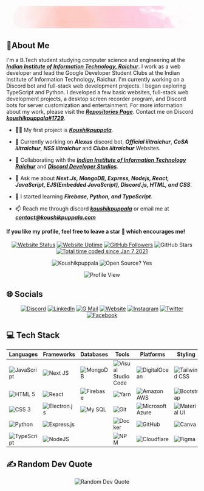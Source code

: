 <div align='center'>

![Koushikpuppala](./.github/Koushikpuppala.gif)

<!-- ![Koushikpuppala](https://capsule-render.vercel.app/api?type=waving&color=gradient&height=200&section=header&text=𝑲𝒐𝒖𝒔𝒉𝒊𝒌%20𝑷𝒖𝒑𝒑𝒂𝒍𝒂&fontSize=80&fontAlignY=35&animation=twinkling&fontColor=gradient) -->

<!-- # Hi 👋, I'm Koushik Puppala -->

</div>

## 💫About Me

I'm a B.Tech student studying computer science and engineering at the **_[Indian Institute of Information Technology, Raichur](https://iiitr.ac.in)_**. I work as a web developer and lead the Google Developer Student Clubs at the Indian Institute of Information Technology, Raichur. I'm currently working on a Discord bot and full-stack web development projects. I began exploring TypeScript and Python. I developed a few basic websites, full-stack web development projects, a desktop screen recorder program, and Discord bots for server customization and entertainment. For more information about my work, please visit the **_[Repositories Page](https://github.com/koushikpuppala?tab=repositories)_**. Contact me on Discord **_[koushikpuppala#1729](https://koushikpuppala.com/discord)_**.

-   👨‍💻 My first project is **_[Koushikpuppala](https://koushikpuppala.com)_**.

-   🔭 Currently working on **_Alexus_** discord bot, **_Official iiitraichur_**, **_CoSA iiitraichur_**, **_NSS iiitraichur_** and **_Clubs iiitraichur_** Websites.

-   👯 Collaborating with the **_[Indian Institute of Information Technology Raichur](https://iiitr.ac.in)_** and **_[Discord Developer Studios](https://github.com/dscdevstudios)_**.

-   💬 Ask me about **_Next.Js, MongoDB, Express, Nodejs, React, JavaScript, EJS(Embedded JavaScript), Discord.js, HTML, and CSS_**.

-   🌱 I started learning **_Firebase, Python, and TypeScript_**.

-   📫 Reach me through discord **_[koushikpuppala](https://koushikpuppala.com/discord)_** or email me at **_[contact@koushikpuppala.com](mailto:contact@koushikpuppala.com)_**

#### **If you like my profile, feel free to leave a star 🌟 which encourages me!**

<div align='center'>

[![Website Status](https://img.shields.io/website?style=social&url=https%3A%2F%2Fkoushikpuppala.com&logo=Microsoft%20Edge&logoColor=%23000000)](https://koushikpuppala.com) [![Website Uptime](https://img.shields.io/uptimerobot/ratio/m791998307-456ba3ddfb31f7b23ce7a096?style=social&logo=Microsoft%20Edge&logoColor=%23000000)](https://koushikpuppala.com/status) [![GitHub Followers](https://img.shields.io/github/followers/koushikpuppala.svg?style=social&label=Follow)](https://github.com/koushikpuppala?tab=followers) ![GitHub Stars](https://img.shields.io/github/stars/koushikpuppala?affiliations=OWNER%2CCOLLABORATOR%2CORGANIZATION_MEMBER&style=social) [![Total time coded since Jan 7 2021](https://wakatime.com/badge/user/72e2ce29-83ee-4ab0-b7c6-aafe16410611.svg?style=social)](https://wakatime.com/@koushikpuppala)

![Koushikpuppala](https://komarev.com/ghpvc/?username=koushikpuppala&label=Profile%20views&color=0e75b6) ![Open Source? Yes](https://badgen.net/badge/Open%20Source%20%3F/Yes%21/blue?icon=github)

![Profile View](https://hit.yhype.me/github/profile?user_id=70138027)

</div>

## 🌐 Socials

<div align="center">

[![Discord](https://img.shields.io/badge/Discord-%237289DA.svg?style=social&logo=discord)](https://koushikpuppala.com/discord) [![LinkedIn](https://img.shields.io/badge/LinkedIn-%230077B5.svg?style=social&logo=linkedin)](https://koushikpuppala.com/linkedin) [![G Mail](https://img.shields.io/badge/G%20Mail-%23EA4335.svg?style=social&logo=GMail)](mailto:contact@koushikpuppala.com) [![Website](https://img.shields.io/badge/Website-%231877F2.svg?style=social&logo=Microsoft%20Edge)](https://koushikpuppala.com) [![Instagram](https://img.shields.io/badge/Instagram-%23E4405F.svg?style=social&logo=Instagram)](https://koushikpuppala.com/instagram) [![Twitter](https://img.shields.io/badge/Twitter-%231DA1F2.svg?style=social&logo=Twitter)](https://koushikpuppala.com/twitter) [![Facebook](https://img.shields.io/badge/Facebook-%231877F2.svg?style=social&logo=Facebook)](https://koushikpuppala.com/facebook)

</div>

## 💻 Tech Stack

| **Languages**                                                                                                     | **Frameworks**                                                                                                 | **Databases**                                                                                               | **Tools**                                                                                                                  | **Platforms**                                                                                                    | **Styling**                                                                                          | **Other**                                                                                                         |
| ----------------------------------------------------------------------------------------------------------------- | -------------------------------------------------------------------------------------------------------------- | ----------------------------------------------------------------------------------------------------------- | -------------------------------------------------------------------------------------------------------------------------- | ---------------------------------------------------------------------------------------------------------------- | ---------------------------------------------------------------------------------------------------- | ----------------------------------------------------------------------------------------------------------------- |
| ![JavaScript](https://img.shields.io/badge/Javascript-black.svg?style=social&logo=javascript&logoColor=%23F7DF1E) | ![Next JS](https://img.shields.io/badge/Next-black?style=social&logo=next.js)                                  | ![MongoDB](https://img.shields.io/badge/MongoDB-black.svg?style=social&logo=mongodb)                        | ![Visual Studio Code](https://img.shields.io/badge/VS%20Code-black?style=social&logo=VisualStudioCode&logoColor=%2323bda3) | ![DigitalOcean](https://img.shields.io/badge/DigitalOcean-black.svg?style=social&logo=DigitalOcean)              | ![Tailwind CSS](https://img.shields.io/badge/Tailwind%20CSS-black.svg?style=social&logo=tailwindcss) | ![Windows 11](https://img.shields.io/badge/Window%2011-black.svg?style=social&logo=Microsoft&logoColor=%230078D4) |
| ![HTML 5](https://img.shields.io/badge/HTML%205-black.svg?style=social&logo=html5)                                | ![React](https://img.shields.io/badge/React-black.svg?style=social&logo=react&logoColor=%2361DAFB)             | ![Firebase](https://img.shields.io/badge/Firebase-black.svg?style=social&logo=firebase&logoColor=%23FFCA28) | ![Yarn](https://img.shields.io/badge/Yarn-black.svg?style=social&logo=yarn)                                                | ![Amazon AWS](https://img.shields.io/badge/Amazon%20AWS-black.svg?style=social&logo=AmazonAWS)                   | ![Bootstrap](https://img.shields.io/badge/Bootstrap-black.svg?style=social&logo=bootstrap)           | ![Ubuntu 22.10](https://img.shields.io/badge/Ubuntu%2022.10-black.svg?style=social&logo=Ubuntu)                   |
| ![CSS 3](https://img.shields.io/badge/CSS%203-black.svg?style=social&logo=css3)                                   | ![Electron.js](https://img.shields.io/badge/Electron-black?style=social&logo=Electron)                         | ![My SQL](https://img.shields.io/badge/My%20SQL-black.svg?style=social&logo=mysql)                          | ![Git](https://img.shields.io/badge/Git-black.svg?style=social&logo=git)                                                   | ![Microsoft Azure](https://img.shields.io/badge/Microsoft%20Azure-black.svg?style=social&logo=microsoft%20azure) | ![Material UI](https://img.shields.io/badge/Material%20UI-black.svg?style=social&logo=MUI)           | ![Discord](https://img.shields.io/badge/Discord-black.svg?style=social&logo=discord)                              |
| ![Python](https://img.shields.io/badge/Python-black.svg?style=social&logo=Python)                                 | ![Express.js](https://img.shields.io/badge/Express.js-black.svg?style=social&logo=express&logoColor=%2361DAFB) |                                                                                                             | ![Docker](https://img.shields.io/badge/Docker-black.svg?style=social&logo=docker)                                          | ![GitHub](https://img.shields.io/badge/GitHub-black.svg?style=social&logo=github)                                | ![Canva](https://img.shields.io/badge/Canva-black.svg?style=social&logo=Canva)                       | ![Heroku](https://img.shields.io/badge/Heroku-black.svg?style=social&logo=heroku)                                 |
| ![TypeScript](https://img.shields.io/badge/Typescript-black.svg?style=social&logo=typescript&logoColor=%233178C6) | ![NodeJS](https://img.shields.io/badge/Node.JS-black?style=social&logo=Node.JS)                                |                                                                                                             | ![NPM](https://img.shields.io/badge/NPM-black.svg?style=social&logo=npm)                                                   | ![Cloudflare](https://img.shields.io/badge/Cloudflare-black?style=social&logo=Cloudflare)                        | ![Figma](https://img.shields.io/badge/Figma-black.svg?style=social&logo=figma)                       | ![Vercel](https://img.shields.io/badge/Vercel-black.svg?style=social&logo=vercel)                                 |

## ✍️ Random Dev Quote

<div align="center">

![Random Dev Quote](https://quotes-github-readme.vercel.app/api?type=horizontal&theme=tokyonight)

</div>

<!-- ## 📊 GitHub Stats

<div align="center">

![GitHub Profile Trophy](https://github-profile-trophy.vercel.app/?username=koushikpuppala&theme=juicyfresh&no-frame=true&no-bg=false&margin-w=4&margin-h=4&column=3&row=3) ![GitHub Top Langs](https://github-readme-stats.vercel.app/api/top-langs/?username=koushikpuppala&theme=blue-green&hide_border=true&include_all_commits=false&count_private=false&layout=compact) ![GitHub Readme Stats](https://github-readme-stats.vercel.app/api?username=koushikpuppala&show_icons=true&theme=blue-green&hide_border=true&include_all_commits=true&count_private=true) ![GitHub Readme Streak](https://github-readme-streak-stats.herokuapp.com/?user=koushikpuppala&theme=blue-green&hide_border=true) ![Activity Graph](https://activity-graph.herokuapp.com/graph?username=koushikpuppala&theme=xcode&hide_border=true&layout=compact)

</div>

---

<div align='center'>

![Discord Profile](https://lanyard-profile-readme.vercel.app/api/735813371433058354)

</div> -->
